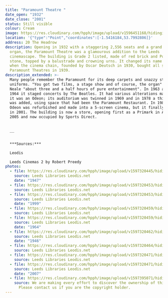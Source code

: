 ```yaml
---
title: "Paramount Theatre "
date_open: "1932"
date_close: "2001"
status: Still visible
colour: Cream
image: https://res.cloudinary.com/hpph/image/upload/v1596451168/hidinginplainsight/paramounttheatre.svg
location: '{"type":"Point","coordinates":[-1.5416184,53.7992806]}'
address: 20 The Headrow
description: Opening in 1932 with a staggering 2,556 seats and a grand Wurlitzer
  organ, the Paramount Theatre was a glamourous addition to the Leeds
  cinemascape. The building is Grade 2 listed, made of red brick and Portland
  stone, topped by a balustrade and crowning urns. It changed its name to Odeon
  when the cinema chain, founded by Oscar Deutsch in 1930, bought all seven UK
  Paramount Theatres in 1939.
description_extended: >-
  Many people remember the Paramount for its deep carpets and snazzy staff
  uniforms. "You got two films, a stage show and of course, the organ" said K.W.
  Neale "about three and a half hours of pure entertainment". In 1963 and in
  1964 it staged concerts by The Beatles. It had various alterations made while
  it was an Odeon; its auditorium was twinned in 1969 and in 1978 a third screen
  was added, using space that had been the Paramount Restaurant. In 1988 the
  Odeon was refurbished and made into a 5-screen cinema, but it finally closed
  in 2001. The building is now a store, opening first as a Primark in August
  2005 and now occupied by Sports Direct.


  __


  ***Sources:***

  Leodis

  Leeds Cinemas 2 by Robert Preedy
photos:
  - file: https://res.cloudinary.com/hpph/image/upload/v1597320445/hidinginplainsight/Paramount_Theatre_Leeds_Libraries_4082.jpg
    source: Leeds Libraries Leodis.net
    date: "1947"
  - file: https://res.cloudinary.com/hpph/image/upload/v1597320453/hidinginplainsight/Paramount_Theatre_Leeds_Libraries_2002319_50324649.jpg
    source: Leeds Libraries Leodis.net
  - file: https://res.cloudinary.com/hpph/image/upload/v1597320453/hidinginplainsight/Paramount_Theatre_Leeds_Libraries_2002129_54211062.jpg
    source: Leeds Libraries Leodis.net
    date: "1999"
  - file: https://res.cloudinary.com/hpph/image/upload/v1597320459/hidinginplainsight/Paramount_Theatre_Leeds_Libraries_3606.jpg
    source: Leeds Libraries Leodis.net
  - file: https://res.cloudinary.com/hpph/image/upload/v1597320459/hidinginplainsight/Paramount_Theatre_Leeds_Libraries_2010623_170908.jpg
    source: Leeds Libraries Leodis.net
    date: "1964"
  - file: https://res.cloudinary.com/hpph/image/upload/v1597320462/hidinginplainsight/Paramount_Theatre_Leeds_Libraries_4079.jpg
    source: Leeds Libraries Leodis.net
    date: "1946"
  - file: https://res.cloudinary.com/hpph/image/upload/v1597320464/hidinginplainsight/Paramount_Theatre_Leeds_Libraries_2004225_19201296.jpg
    source: Leeds Libraries Leodis.net
  - file: https://res.cloudinary.com/hpph/image/upload/v1597320471/hidinginplainsight/Paramount_Theatre_Leeds_Libraries_2002319_60525149.jpg
    source: Leeds Libraries Leodis.net
  - file: https://res.cloudinary.com/hpph/image/upload/v1597320471/hidinginplainsight/Paramount_Theatre_Leeds_Libraries_2007514_163535.jpg
    source: Leeds Libraries Leodis.net
    date: "2007"
  - file: https://res.cloudinary.com/hpph/image/upload/v1597395071/hidinginplainsight/Paramount_Theatre.jpg
    source: We are making every effort to discover the ownership of this photo.
      Please contact us if you are the copyright holder.
---
```

